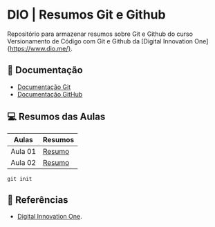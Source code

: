 
# DIO | Resumos Git e Github

Repositório para armazenar resumos sobre Git e Github do curso Versionamento de Código com Git e Github da [Digital Innovation One]{https://www.dio.me/}.

## 📔 Documentação
- [Documentação Git](https://git-scm.com/doc)
- [Documentação GitHub](https://docs.github.com/)

## 💻 Resumos das Aulas

| Aulas | Resumos |
|------|---------|
| Aula 01 | [Resumo]() |
| Aula 02 | [Resumo]() |

```
git init 
```

## 🔎 Referências
- [Digital Innovation One]().
